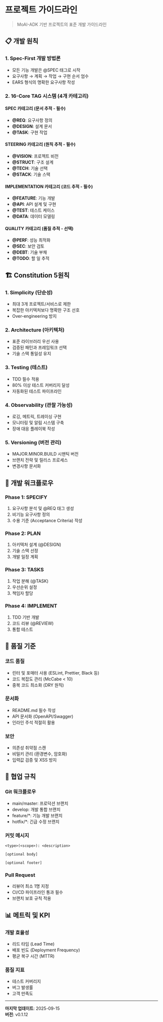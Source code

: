 # 프로젝트 가이드라인

> MoAI-ADK 기반 프로젝트의 표준 개발 가이드라인

## 📋 개발 원칙

### 1. Spec-First 개발 방법론
- 모든 기능 개발은 @SPEC 태그로 시작
- 요구사항 → 계획 → 작업 → 구현 순서 엄수
- EARS 형식의 명확한 요구사항 작성

### 2. 16-Core TAG 시스템 (4개 카테고리)

#### SPEC 카테고리 (문서 추적 - 필수)
- **@REQ**: 요구사항 정의
- **@DESIGN**: 설계 문서
- **@TASK**: 구현 작업

#### STEERING 카테고리 (원칙 추적 - 필수)
- **@VISION**: 프로젝트 비전
- **@STRUCT**: 구조 설계
- **@TECH**: 기술 선택
- **@STACK**: 기술 스택

#### IMPLEMENTATION 카테고리 (코드 추적 - 필수)
- **@FEATURE**: 기능 개발
- **@API**: API 설계 및 구현
- **@TEST**: 테스트 케이스
- **@DATA**: 데이터 모델링

#### QUALITY 카테고리 (품질 추적 - 선택)
- **@PERF**: 성능 최적화
- **@SEC**: 보안 검토
- **@DEBT**: 기술 부채
- **@TODO**: 할 일 추적


## 🏗️ Constitution 5원칙

### 1. Simplicity (단순성)
- 최대 3개 프로젝트/서비스로 제한
- 복잡한 아키텍처보다 명확한 구조 선호
- Over-engineering 방지

### 2. Architecture (아키텍처)
- 표준 라이브러리 우선 사용
- 검증된 패턴과 프레임워크 선택
- 기술 스택 통일성 유지

### 3. Testing (테스트)
- TDD 필수 적용
- 80% 이상 테스트 커버리지 달성
- 자동화된 테스트 파이프라인

### 4. Observability (관찰 가능성)
- 로깅, 메트릭, 트레이싱 구현
- 모니터링 및 알림 시스템 구축
- 장애 대응 플레이북 작성

### 5. Versioning (버전 관리)
- MAJOR.MINOR.BUILD 시맨틱 버전
- 브랜치 전략 및 릴리스 프로세스
- 변경사항 문서화

## 🔄 개발 워크플로우

### Phase 1: SPECIFY
1. 요구사항 분석 및 @REQ 태그 생성
2. 비기능 요구사항 정의
3. 수용 기준 (Acceptance Criteria) 작성

### Phase 2: PLAN
1. 아키텍처 설계 (@DESIGN)
2. 기술 스택 선정
3. 개발 일정 계획

### Phase 3: TASKS
1. 작업 분해 (@TASK)
2. 우선순위 설정
3. 책임자 할당

### Phase 4: IMPLEMENT
1. TDD 기반 개발
2. 코드 리뷰 (@REVIEW)
3. 통합 테스트

## 📏 품질 기준

### 코드 품질
- 린터 및 포매터 사용 (ESLint, Prettier, Black 등)
- 코드 복잡도 관리 (McCabe < 10)
- 중복 코드 최소화 (DRY 원칙)

### 문서화
- README.md 필수 작성
- API 문서화 (OpenAPI/Swagger)
- 인라인 주석 적절히 활용

### 보안
- 의존성 취약점 스캔
- 비밀키 관리 (환경변수, 암호화)
- 입력값 검증 및 XSS 방지

## 🤝 협업 규칙

### Git 워크플로우
- main/master: 프로덕션 브랜치
- develop: 개발 통합 브랜치
- feature/*: 기능 개발 브랜치
- hotfix/*: 긴급 수정 브랜치

### 커밋 메시지
```
<type>(<scope>): <description>

[optional body]

[optional footer]
```

### Pull Request
- 리뷰어 최소 1명 지정
- CI/CD 파이프라인 통과 필수
- 브랜치 보호 규칙 적용

## 📊 메트릭 및 KPI

### 개발 효율성
- 리드 타임 (Lead Time)
- 배포 빈도 (Deployment Frequency)
- 평균 복구 시간 (MTTR)

### 품질 지표
- 테스트 커버리지
- 버그 발생률
- 고객 만족도

---

**마지막 업데이트**: 2025-09-15  
**버전**: v0.1.12
